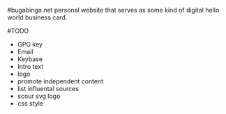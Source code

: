 #bugabinga.net
personal website that serves as some kind of digital hello world business card.

#TODO
* GPG key
* Email
* Keybase
* Intro text
* logo
* promote independent content
* list influental sources
* scour svg logo
* css style
